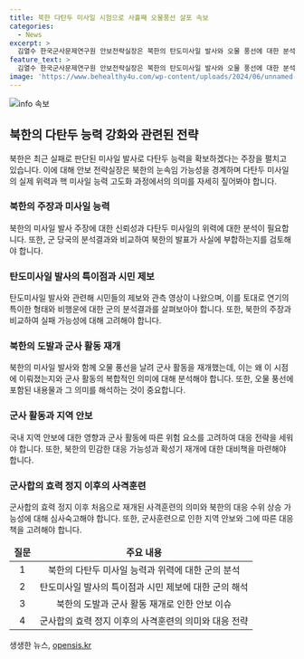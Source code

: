 ```yaml
---
title: 북한 다탄두 미사일 시험으로 사흘째 오물풍선 살포 속보
categories:
  - News
excerpt: >
  김열수 한국군사문제연구원 안보전략실장은 북한의 탄도미사일 발사와 오물 풍선에 대한 분석을 제시하며, 북한의 미사일 주장과 우리 군의 분석을 비교하고 관련 우려를 제기합니다. 특히, 다다음 시민 제보에 따른 탄도미사일의 특이점과 연기 형태에 관해 설명하고, 북한의 도발 재개에 대한 이유와 오물 풍선의 위험성을 다룹니다. 또한, 백령도와 연평도에서 실시된 포사격 훈련과 북한의 가능한 반응에 대해 논의합니다.
feature_text: >
  김열수 한국군사문제연구원 안보전략실장은 북한의 탄도미사일 발사와 오물 풍선에 대한 분석을 제시하며, 북한의 미사일 주장과 우리 군의 분석을 비교하고 관련 우려를 제기합니다. 특히, 다다음 시민 제보에 따른 탄도미사일의 특이점과 연기 형태에 관해 설명하고, 북한의 도발 재개에 대한 이유와 오물 풍선의 위험성을 다룹니다. 또한, 백령도와 연평도에서 실시된 포사격 훈련과 북한의 가능한 반응에 대해 논의합니다.
image: 'https://www.behealthy4u.com/wp-content/uploads/2024/06/unnamed-file.png'
---
```


<p><img src="https://www.behealthy4u.com/wp-content/uploads/2024/06/unnamed-file.png" alt="info 속보" /></p>

<h2 data-ke-size="size26">북한의 다탄두 능력 강화와 관련된 전략</h2>

<p data-ke-size="size16">북한은 최근 실패로 판단된 미사일 발사로 다탄두 능력을 확보하겠다는 주장을 펼치고 있습니다. 이에 대해 안보 전략실장은 북한의 눈속임 가능성을 경계하며 다탄두 미사일의 실제 위력과 핵 미사일 능력 고도화 과정에서의 의미를 자세히 짚어봐야 합니다.</p>

<h3 data-ke-size="size24">북한의 주장과 미사일 능력</h3>

<p data-ke-size="size16">북한의 미사일 발사 주장에 대한 신뢰성과 다탄두 미사일의 위력에 대한 분석이 필요합니다. 또한, 군 당국의 분석결과와 비교하여 북한의 발표가 사실에 부합하는지를 검토해야 합니다.</p>

<h3 data-ke-size="size24">탄도미사일 발사의 특이점과 시민 제보</h3>

<p data-ke-size="size16">탄도미사일 발사와 관련해 시민들의 제보와 관측 영상이 나왔으며, 이를 토대로 연기의 특이한 형태와 비행운에 대한 군의 분석결과를 살펴보아야 합니다. 또한, 북한의 주장과 비교하여 실패 가능성에 대해 고려해야 합니다.</p>

<h3 data-ke-size="size24">북한의 도발과 군사 활동 재개</h3>

<p data-ke-size="size16">북한의 미사일 발사와 함께 오물 풍선을 날려 군사 활동을 재개했는데, 이는 왜 이 시점에 이뤄졌는지와 군사 활동의 복합적인 의미에 대해 분석해야 합니다. 또한, 오물 풍선에 포함된 내용물과 그 의미를 해석하는 것이 중요합니다.</p>

<h3 data-ke-size="size24">군사 활동과 지역 안보</h3>

<p data-ke-size="size16">국내 지역 안보에 대한 영향과 군사 활동에 따른 위험 요소를 고려하여 대응 전략을 세워야 합니다. 또한, 북한의 민감한 대응 가능성과 확성기 재개에 대한 대비책을 마련해야 합니다.</p>

<h3 data-ke-size="size24">군사합의 효력 정지 이후의 사격훈련</h3>

<p data-ke-size="size16">군사합의 효력 정지 이후 처음으로 재개된 사격훈련의 의미와 북한의 대응 수위 상승 가능성에 대해 심사숙고해야 합니다. 또한, 군사훈련으로 인한 지역 안보와 그에 따른 대응책을 고려해야 합니다.</p>

<table>
  <thead>
    <tr>
      <td style="text-align: center; height: 17px;"><b>질문</b></td>
      <td style="text-align: center; height: 17px;"><b>주요 내용</b></td>
    </tr>
  </thead>
  <tbody>
    <tr>
      <td style="text-align: center; height: 17px;">1</td>
      <td style="text-align: center; height: 17px;">북한의 다탄두 미사일 능력과 위력에 대한 군의 분석</td>
    </tr>
    <tr>
      <td style="text-align: center; height: 17px;">2</td>
      <td style="text-align: center; height: 17px;">탄도미사일 발사의 특이점과 시민 제보에 대한 군의 해석</td>
    </tr>
    <tr>
      <td style="text-align: center; height: 17px;">3</td>
      <td style="text-align: center; height: 17px;">북한의 도발과 군사 활동 재개로 인한 안보 이슈</td>
    </tr>
    <tr>
      <td style="text-align: center; height: 17px;">4</td>
      <td style="text-align: center; height: 17px;">군사합의 효력 정지 이후의 사격훈련의 의미와 대응 전략</td>
    </tr>
  </tbody>
</table>
생생한 뉴스, <a href="https://opensis.kr" rel="dofollow">opensis.kr</a>


